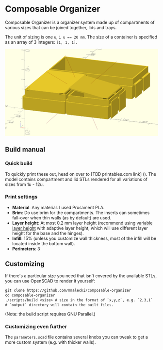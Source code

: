 # Composable Organizer
Composable Organizer is a organizer system made up of compartments of various sizes
that can be joined together, lids and trays.

The unit of sizing is one `u`, `1 u == 20 mm`. The size of a container is
specified as an array of 3 integers: `[1, 1, 1]`.

![OpenSCAD render of some compartments](docs/img/mockup.png)

## Build manual

### Quick build
To quickly print these out, head on over to [TBD printables.com link] (). The 
model contains compartment and lid STLs rendered for all variations of sizes
from 1u - 12u.

### Print settings
* **Material**: Any material. I used Prusament PLA.
* **Brim**: Do use brim for the compartments. The inserts can sometimes fall-over
  when thin walls (as by default) are used.
* **Layer height**: At most 0.2 mm layer height (recommend using [variable layer height](https://help.prusa3d.com/article/variable-layer-height-function_1750)
  with adaptive layer height, which will use different layer height for the
  base and the hinges).
* **Infill**: 15% (unless you customize wall thickness, most of the infill will be
  located inside the bottom wall).
* **Perimeters**: 3

## Customizing
If there's a particular size you need that isn't covered by the available STLs,
you can use OpenSCAD to render it yourself:

```
git clone https://github.com/mmalecki/composable-organizer
cd composable-organizer
./scripts/build <size> # size in the format of `x,y,z`, e.g. `2,3,1`
# `output` directory will contain the built files.
```

(Note: the build script requires GNU Parallel.)

### Customizing even further
The `parameters.scad` file contains several knobs you can tweak to get a more
custom system (e.g. with thicker walls).

